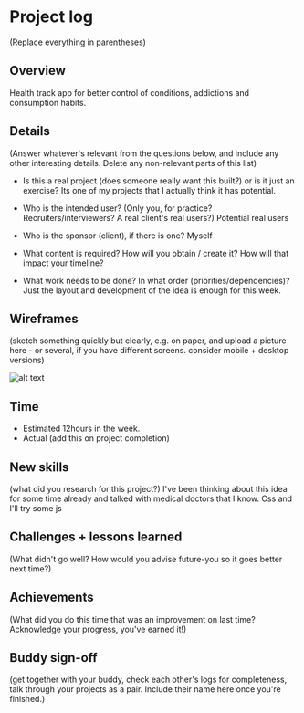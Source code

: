 # Project log

(Replace everything in parentheses)

## Overview

Health track app for better control of conditions, addictions and consumption habits.

## Details

(Answer whatever's relevant from the questions below, and include any other interesting details. Delete any non-relevant parts of this list)

- Is this a real project (does someone really want this built?) or is it just an exercise?
  Its one of my projects that I actually think it has potential.
- Who is the intended user? (Only you, for practice? Recruiters/interviewers? A real client's real users?)
  Potential real users
- Who is the sponsor (client), if there is one?
  Myself
- What content is required? How will you obtain / create it? How will that impact your timeline?

- What work needs to be done? In what order (priorities/dependencies)?
  Just the layout and development of the idea is enough for this week.

## Wireframes

(sketch something quickly but clearly, e.g. on paper, and upload a picture here - or several, if you have different screens. consider mobile + desktop versions)

![alt text](/whireFrame.JPG)

## Time

- Estimated 12hours in the week.
- Actual (add this on project completion)

## New skills

(what did you research for this project?)
I've been thinking about this idea for some time already and talked with medical doctors that I know. Css and I'll try some js

## Challenges + lessons learned

(What didn't go well? How would you advise future-you so it goes better next time?)

## Achievements

(What did you do this time that was an improvement on last time? Acknowledge your progress, you've earned it!)

## Buddy sign-off

(get together with your buddy, check each other's logs for completeness, talk through your projects as a pair. Include their name here once you're finished.)
